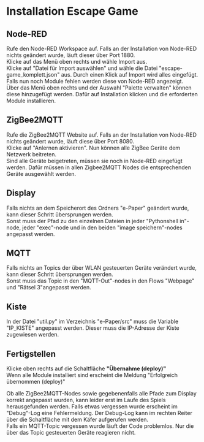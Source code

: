# Installation Escape Game

## Node-RED

Rufe den Node-RED Workspace auf. Falls an der Installation von Node-RED nichts geändert wurde, läuft dieser über Port 1880. \
Klicke auf das Menü oben rechts und wähle Import aus. \
Klicke auf "Datei für Import auswählen" und wähle die Datei "escape-game_komplett.json" aus. Durch einen Klick auf Import wird alles eingefügt. \
Falls nun noch Module fehlen werden diese von Node-RED angezeigt. \
Über das Menü oben rechts und der Auswahl "Palette verwalten" können diese hinzugefügt werden. Dafür auf Installation klicken und die erforderten Module installieren.

## ZigBee2MQTT

Rufe die ZigBee2MQTT Website auf. Falls an der Installation von Node-RED nichts geändert wurde, läuft diese über Port 8080. \
Klicke auf "Anlernen aktivieren". Nun können alle ZigBee Geräte dem Netzwerk beitreten. \
Sind alle Geräte beigetreten, müssen sie noch in Node-RED eingefügt werden. Dafür müssen in allen Zigbee2MQTT Nodes die entsprechenden Geräte ausgewählt werden.

## Display

Falls nichts an dem Speicherort des Ordners "e-Paper" geändert wurde, kann dieser Schritt übersprungen werden. \
Sonst muss der Pfad zu den einzelnen Dateien in jeder "Pythonshell in"-node, jeder "exec"-node und in den beiden "image speichern"-nodes angepasst werden.

## MQTT

Falls nichts an Topics der über WLAN gesteuerten Geräte verändert wurde, kann dieser Schritt übersprungen werden. \
Sonst muss das Topic in den "MQTT-Out"-nodes in den Flows "Webpage" und "Rätsel 3"angepasst werden.

## Kiste

In der Datei "util.py" im Verzeichnis "e-Paper/src" muss die Variable "IP_KISTE" angepasst werden. Dieser muss die IP-Adresse der Kiste zugewiesen werden.

## Fertigstellen

Klicke oben rechts auf die Schaltfläche **"Übernahme (deploy)"** \
Wenn alle Module installiert sind erscheint die Meldung "Erfolgreich übernommen (deploy)" 

Ob alle ZigBee2MQTT-Nodes sowie gegebenenfalls alle Pfade zum Display korrekt angepasst wurden, kann leider erst im Laufe des Spiels herausgefunden werden. Falls etwas vergessen wurde erscheint im "Debug"-Log eine Fehlermeldung. Der Debug-Log kann im rechten Reiter über die Schaltfläche mit dem Käfer aufgerufen werden. \
Falls ein MQTT-Topic vergessen wurde läuft der Code problemlos. Nur die über das Topic gesteuerten Geräte reagieren nicht.
